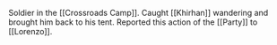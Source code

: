 Soldier in the [[Crossroads Camp]]. Caught [[Khirhan]] wandering and brought him back to his tent. Reported this action of the [[Party]] to [[Lorenzo]].